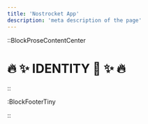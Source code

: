 ```yaml
---
title: 'Nostrocket App'
description: 'meta description of the page'
---
```


::BlockProseContentCenter

# 🔥 ✨ IDENTITY 🪪 ✨ 🔥

::


:BlockFooterTiny


::